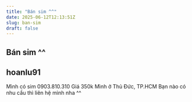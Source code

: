 ```yaml
---
title: "Bán sim ^^"
date: 2025-06-12T12:13:51Z
slug: ban-sim
draft: false
---
```


## Bán sim ^^

## hoanlu91

Mình có sim 0903.810.310
Giá 350k
Mình ở Thủ Đức, TP.HCM
Bạn nào có nhu cầu thì liên hệ mình nha ^^
